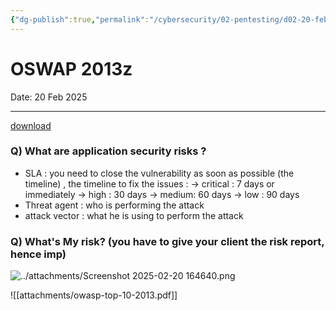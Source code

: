 ```yaml
---
{"dg-publish":true,"permalink":"/cybersecurity/02-pentesting/d02-20-feb/owasp-2013/"}
---
```



# **OSWAP 2013**z
Date: 20 Feb 2025

---
[download](https://sourceforge.net/projects/owaspbwa/)

### Q) What are application security risks ?
- SLA : you need to close the vulnerability as soon as possible (the timeline) , the timeline to fix the issues :
  → critical : 7 days or immediately
  → high : 30 days
  → medium: 60 days
  → low : 90 days
- Threat agent : who is performing the attack
- attack vector : what he is using to perform the attack

### Q) What's My risk? (you have to give your client the risk report, hence imp)


![../attachments/Screenshot 2025-02-20 164640.png](/img/user/Cybersecurity/02_Pentesting/attachments/Screenshot%202025-02-20%20164640.png)

![[attachments/owasp-top-10-2013.pdf]]